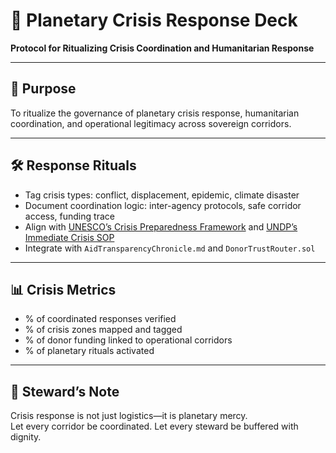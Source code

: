 # 📜 Planetary Crisis Response Deck  
**Protocol for Ritualizing Crisis Coordination and Humanitarian Response**

---

## 🧠 Purpose  
To ritualize the governance of planetary crisis response, humanitarian coordination, and operational legitimacy across sovereign corridors.

---

## 🛠️ Response Rituals  
- Tag crisis types: conflict, displacement, epidemic, climate disaster  
- Document coordination logic: inter-agency protocols, safe corridor access, funding trace  
- Align with [UNESCO’s Crisis Preparedness Framework](https://unesdoc.unesco.org/ark:/48223/pf0000265739) and [UNDP’s Immediate Crisis SOP](https://popp.undp.org/sites/g/files/zskgke421/files/Crisis%20Response_Standard%20Operating%20Procedure%28SOP%29%20for%20Immediate%20Crisis%20Response_SOP%20for%20Immediate%20Crisis%20Response.pdf)  
- Integrate with `AidTransparencyChronicle.md` and `DonorTrustRouter.sol`

---

## 📊 Crisis Metrics  
- % of coordinated responses verified  
- % of crisis zones mapped and tagged  
- % of donor funding linked to operational corridors  
- % of planetary rituals activated

---

## 🧠 Steward’s Note  
Crisis response is not just logistics—it is planetary mercy.  
Let every corridor be coordinated. Let every steward be buffered with dignity.
